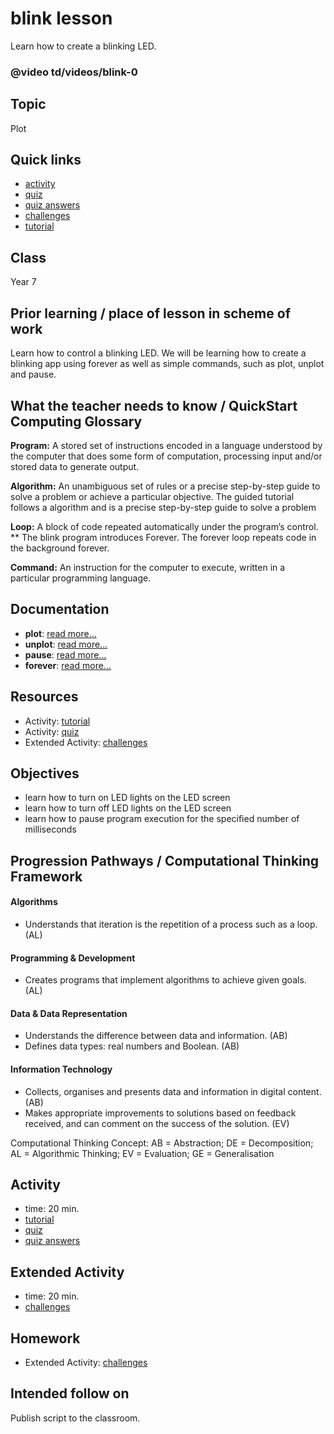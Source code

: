 # blink lesson

Learn how to create a blinking LED.

### @video td/videos/blink-0

## Topic

Plot

## Quick links

* [activity](/lessons/blink/activity)
* [quiz](/lessons/blink/quiz)
* [quiz answers](/lessons/blink/quiz-answers)
* [challenges](/lessons/blink/challenges)
* [tutorial](/lessons/blink/tutorial)

## Class

Year 7

## Prior learning / place of lesson in scheme of work 

Learn how to control a blinking LED. We will be learning how to create a blinking app using forever as well as simple commands, such as plot, unplot and pause.

## What the teacher needs to know / QuickStart Computing Glossary

**Program:** A stored set of instructions encoded in a language understood by the computer that does some form of computation, processing input and/or stored data to generate output.

**Algorithm:** An unambiguous set of rules or a precise step-by-step guide to solve a problem or achieve a particular objective. The guided tutorial follows a algorithm and is a precise step-by-step guide to solve a problem

**Loop:** A block of code repeated automatically under the program’s control. ** The blink program introduces Forever. The forever loop repeats code in the background forever.

**Command:** An instruction for the computer to execute, written in a particular programming language.

## Documentation

* **plot**: [read more...](/reference/led/plot)
* **unplot**: [read more...](/reference/led/unplot)
* **pause**: [read more...](/reference/basic/pause)
* **forever**: [read more...](/reference/basic/forever)

## Resources

* Activity: [tutorial](/lessons/blink/tutorial)
* Activity: [quiz](/lessons/blink/quiz)
* Extended Activity: [challenges](/lessons/blink/challenges)

## Objectives

* learn how to turn on LED lights on the LED screen
* learn how to turn off LED lights on the LED screen
* learn how to pause program execution for the specified number of milliseconds

## Progression Pathways / Computational Thinking Framework

#### Algorithms

* Understands that iteration is the repetition of a process such as a loop. (AL)

#### Programming & Development

* Creates programs that implement algorithms to achieve given goals. (AL)

#### Data & Data Representation

* Understands the difference between data and information. (AB)
* Defines data types: real numbers and Boolean. (AB)

#### Information Technology

*  Collects, organises and presents data and information in digital content. (AB)
* Makes appropriate improvements to solutions based on feedback received, and can comment on the success of the solution. (EV)

Computational Thinking Concept: AB = Abstraction; DE = Decomposition; AL = Algorithmic Thinking; EV = Evaluation; GE = Generalisation

## Activity

* time: 20 min.
* [tutorial](/lessons/blink/tutorial)
* [quiz](/lessons/blink/quiz)
* [quiz answers](/lessons/blink/quiz-answers)

## Extended Activity

* time: 20 min.
* [challenges](/lessons/blink/challenges)

## Homework

* Extended Activity: [challenges](/lessons/blink/challenges)

## Intended follow on

Publish script to the classroom.

